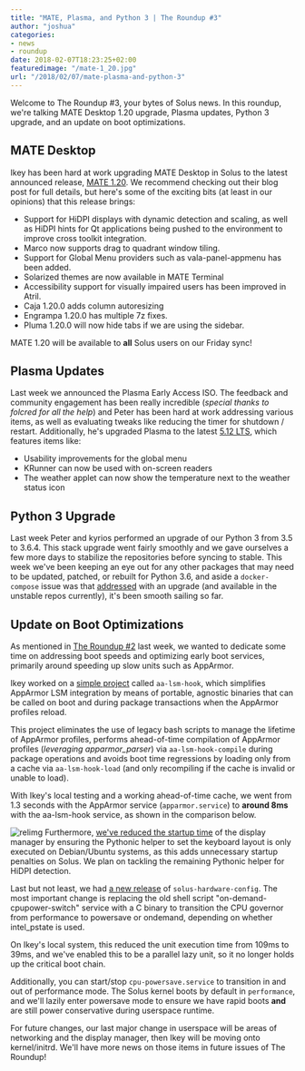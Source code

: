 ```yaml
---
title: "MATE, Plasma, and Python 3 | The Roundup #3"
author: "joshua"
categories:
- news
- roundup
date: 2018-02-07T18:23:25+02:00
featuredimage: "/mate-1_20.jpg"
url: "/2018/02/07/mate-plasma-and-python-3"
---
```


Welcome to The Roundup #3, your bytes of Solus news. In this roundup, we're talking MATE Desktop 1.20 upgrade, Plasma updates, Python 3 upgrade, and an update on boot optimizations.
<!--more-->

## MATE Desktop

Ikey has been hard at work upgrading MATE Desktop in Solus to the latest announced release, [MATE 1.20](https://mate-desktop.org/blog/2018-02-07-mate-1-20-released/). We recommend checking out their blog post for full details, but here's some of the exciting bits (at least in our opinions) that this release brings:

- Support for HiDPI displays with dynamic detection and scaling, as well as HiDPI hints for Qt applications being pushed to the environment to improve cross toolkit integration.
- Marco now supports drag to quadrant window tiling.
- Support for Global Menu providers such as vala-panel-appmenu has been added.
- Solarized themes are now available in MATE Terminal
- Accessibility support for visually impaired users has been improved in Atril.
- Caja 1.20.0 adds column autoresizing
- Engrampa 1.20.0 has multiple 7z fixes.
- Pluma 1.20.0 will now hide tabs if we are using the sidebar.

MATE 1.20 will be available to **all** Solus users on our Friday sync!

## Plasma Updates

Last week we announced the Plasma Early Access ISO. The feedback and community engagement has been really incredible (*special thanks to folcred for all the help*) and Peter has been hard at work addressing various items, as well as evaluating tweaks like reducing the timer for shutdown / restart. Additionally, he's upgraded Plasma to the latest [5.12 LTS](https://www.kde.org/announcements/plasma-5.12.0.php), which features items like:

- Usability improvements for the global menu
- KRunner can now be used with on-screen readers
- The weather applet can now show the temperature next to the weather status icon

## Python 3 Upgrade

Last week Peter and kyrios performed an upgrade of our Python 3 from 3.5 to 3.6.4. This stack upgrade went fairly smoothly and we gave ourselves a few more days to stabilize the repositories before syncing to stable. This week we've been keeping an eye out for any other packages that may need to be updated, patched, or rebuilt for Python 3.6, and aside a `docker-compose` issue was that [addressed](https://dev.solus-project.com/T5753) with an upgrade (and available in the unstable repos currently), it's been smooth sailing so far.

## Update on Boot Optimizations

As mentioned in [The Roundup #2](/2018/01/30/upgrades-cleanups-and-optimizations) last week, we wanted to dedicate some time on addressing boot speeds and optimizing early boot services, primarily around speeding up slow units such as AppArmor.

Ikey worked on a [simple project](https://github.com/solus-project/aa-lsm-hook) called `aa-lsm-hook`, which simplifies AppArmor LSM integration by means of portable, agnostic binaries that can be called on boot and during package transactions when the AppArmor profiles reload.

This project eliminates the use of legacy bash scripts to manage the lifetime of AppArmor profiles, performs ahead-of-time compilation of AppArmor profiles (*leveraging apparmor_parser*) via `aa-lsm-hook-compile` during package operations and avoids boot time regressions by loading only from a cache via `aa-lsm-hook-load` (and only recompiling if the cache is invalid or unable to load).

With Ikey's local testing and a working ahead-of-time cache, we went from 1.3 seconds with the AppArmor service (`apparmor.service`) to **around 8ms** with the aa-lsm-hook service, as shown in the comparison below.

![relimg](aa-lsm-hook-comparison.png)
Furthermore, [we've reduced the startup time](https://github.com/linuxmint/slick-greeter/commit/ef83fca41562884cad61059975e4e56a10f5a1a3) of the display manager by ensuring the Pythonic helper to set the keyboard layout is only executed on Debian/Ubuntu systems, as this adds unnecessary startup penalties on Solus. We plan on tackling the remaining Pythonic helper for HiDPI detection.

Last but not least, we had [a new release](https://github.com/solus-project/solus-hardware-config/releases/tag/v15) of `solus-hardware-config`. The most important change is replacing the old shell script "on-demand-cpupower-switch" service with a C binary to transition the CPU governor from performance to powersave or ondemand, depending on whether intel_pstate is used.

On Ikey's local system, this reduced the unit execution time from 109ms to 39ms, and we've enabled this to be a parallel lazy unit, so it no longer holds up the critical boot chain.

Additionally, you can start/stop `cpu-powersave.service` to transition in and out of performance mode. The Solus kernel boots by default in `performance`, and we'll lazily enter powersave mode to ensure we have rapid boots **and** are still power conservative during userspace runtime.

For future changes, our last major change in userspace will be areas of networking and the display manager, then Ikey will be moving onto kernel/initrd. We'll have more news on those items in future issues of The Roundup!
